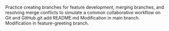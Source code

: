 Practice creating branches for feature development, merging branches, and resolving merge conflicts to simulate a common collaborative workflow on Git and GitHub.git add README.md
Modification in main branch.
Modification in feature-greeting branch.